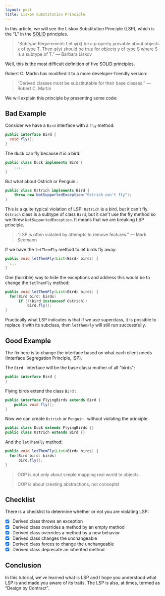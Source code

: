 ```yaml
---
layout: post
title: Liskov Substitution Principle
---
```


In this article, we will see the Liskov Substitution Principle (LSP), which is the “L” in the [SOLID](https://en.wikipedia.org/wiki/SOLID) principles.

> “Subtype Requirement: Let φ(x) be a property provable about objects x of type T. Then φ(y) should be true for objects y of type S where S is a subtype of T.” — Barbara Liskov

Well, this is the most difficult definition of five SOLID principles.

Robert C. Martin has modified it to a more developer-friendly version:

> “Derived classes must be substitutable for their base classes.” — Robert C. Martin

We will explain this principle by presenting some code:

## Bad Example

Consider we have a `Bird` interface with a `fly` method:

```java
public interface Bird {
  void fly();
}
```

The duck can fly because it is a bird: 

```java
public class Duck implements Bird {
    ....
}
```

But what about Ostrich or Penguin :

```java
public class Ostrich implements Bird {
    throw new NotSupportedException("Ostrich can't fly");
}
```

This is a quite typical violation of LSP: `Ostrich` is a bird, but it can't fly. `Ostrich` class is a subtype of class `Bird`, but it can't use the fly method so we threw `NotSupportedException`. It means that we are breaking LSP principle.

> “LSP is often violated by attempts to remove features.” — Mark Seemann

If we have the `letThemFly` method to let birds fly away:

```java
public void letThemFly(List<Bird> birds) {
  ...
}
```

One (horrible) way to hide the exceptions and address this would be to change the `letThemFly` method:

```java
public void letThemFly(List<Bird> birds) {
  for(Bird bird: birds)
      if (!(bird instanceof Ostrich))
          bird.fly();
}
```

Practically what LSP indicates is that if we use superclass, it is possible to replace it with its subclass, then `letThemFly` will still run successfully.

## Good Example

The fix here is to change the interface based on what each client needs (Interface Segregation Principle, ISP).

The `Bird ` interface will be the base class/ mother of all "birds":

```java
public interface Bird {
}
```

Flying birds extend the class `Bird` :

```java
public interface FlyingBirds extends Bird {
    public void fly();
}
```

Now we can create `Ostrich` or `Penguin ` without violating the principle: 

```java
public class Duck extends FlyingBirds {}
public class Ostrich extends Bird {} 
```

And the `letThemFly` method:

```java
public void letThemFly(List<Bird> birds) {
  for(Bird bird: birds)
      bird.fly();
}
```

> OOP is not only about simple mapping real world to objects.
>
> OOP is about creating abstractions, not concepts!

## Checklist

There is a checklist to determine whether or not you are violating LSP:

- [x] Derived class throws an exception
- [x] Derived class overrides a method by an empty method
- [x] Derived class overrides a method by a new behavior
- [x] Derived class changes the unchangeable
- [x] Derived class forces to change the unchangeable
- [x] Derived class deprecate an inherited method

## Conclusion

In this tutorial, we’ve learned what is LSP and I hope you understood what LSP is and made you aware of its traits. The LSP is also, at times, termed as “Design by Contract”.